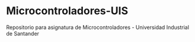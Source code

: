 # Microcontroladores-UIS
Repositorio para asignatura de Microcontroladores - Universidad Industrial de Santander
